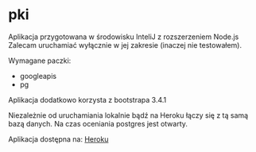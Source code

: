 # pki

Aplikacja przygotowana w środowisku InteliJ z rozszerzeniem Node.js Zalecam uruchamiać wyłącznie w jej zakresie (inaczej nie testowałem).

Wymagane paczki:
* googleapis
* pg

Aplikacja dodatkowo korzysta z bootstrapa 3.4.1 

Niezależnie od uruchamiania lokalnie bądź na Heroku łączy się z tą samą bazą danych. Na czas oceniania postgres jest otwarty.


Aplikacja dostępna na: [Heroku](https://patryk-janowski.herokuapp.com/)